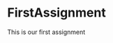 # FirstAssignment
<html>
  <body>
    <p> This is our first assignment 
    <img scr="downloads/IMG_4396.JPG" />
    </p>
  </body>
</html>
